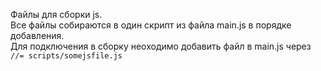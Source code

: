 Файлы для сборки js.<br>
Все файлы собираются в один скрипт из файла main.js в порядке добавления.<br>
Для подключения в сборку неоходимо добавить файл в main.js через <code>//= scripts/somejsfile.js</code>
